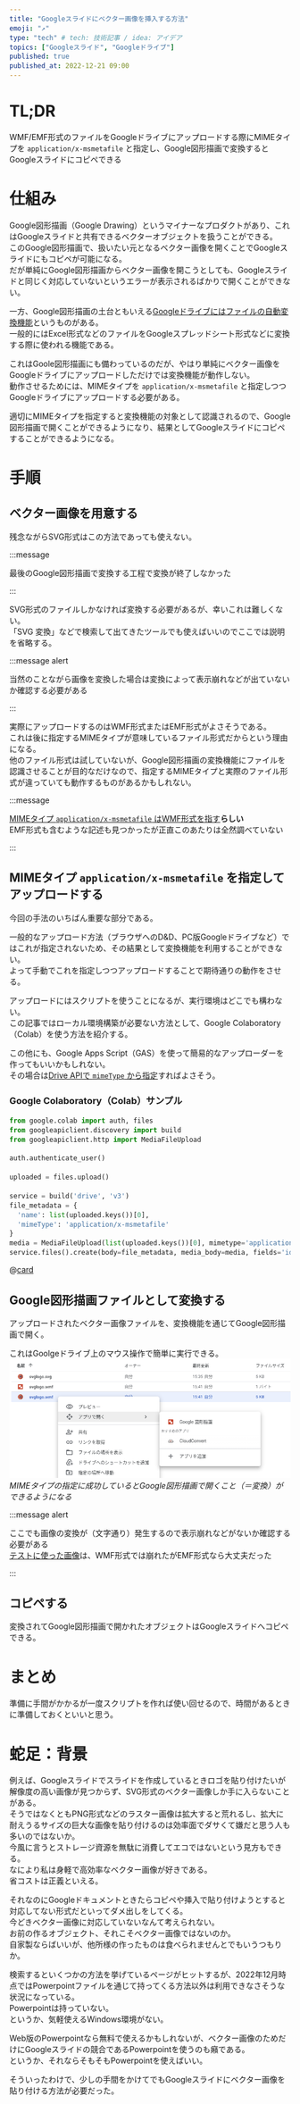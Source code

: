 ```yaml
---
title: "Googleスライドにベクター画像を挿入する方法"
emoji: "↗️"
type: "tech" # tech: 技術記事 / idea: アイデア
topics: ["Googleスライド", "Googleドライブ"]
published: true
published_at: 2022-12-21 09:00
---
```


# TL;DR

WMF/EMF形式のファイルをGoogleドライブにアップロードする際にMIMEタイプを `application/x-msmetafile` と指定し、Google図形描画で変換するとGoogleスライドにコピペできる


# 仕組み

Google図形描画（Google Drawing）というマイナーなプロダクトがあり、これはGoogleスライドと共有できるベクターオブジェクトを扱うことができる。 \
このGoogle図形描画で、扱いたい元となるベクター画像を開くことでGoogleスライドにもコピペが可能になる。 \
だが単純にGoogle図形描画からベクター画像を開こうとしても、Googleスライドと同じく対応していないというエラーが表示されるばかりで開くことができない。

一方、Google図形描画の土台ともいえる[Googleドライブにはファイルの自動変換機能](https://support.google.com/drive/answer/2424368?hl=ja)というものがある。 \
一般的にはExcel形式などのファイルをGoogleスプレッドシート形式などに変換する際に使われる機能である。

これはGoole図形描画にも備わっているのだが、やはり単純にベクター画像をGoogleドライブにアップロードしただけでは変換機能が動作しない。 \
動作させるためには、MIMEタイプを `application/x-msmetafile` と指定しつつGoogleドライブにアップロードする必要がある。

適切にMIMEタイプを指定すると変換機能の対象として認識されるので、Google図形描画で開くことができるようになり、結果としてGoogleスライドにコピペすることができるようになる。


# 手順


## ベクター画像を用意する

残念ながらSVG形式はこの方法であっても使えない。

:::message

最後のGoogle図形描画で変換する工程で変換が終了しなかった

:::

SVG形式のファイルしかなければ変換する必要があるが、幸いこれは難しくない。 \
「SVG 変換」などで検索して出てきたツールでも使えばいいのでここでは説明を省略する。

:::message alert

当然のことながら画像を変換した場合は変換によって表示崩れなどが出ていないか確認する必要がある

:::

実際にアップロードするのはWMF形式またはEMF形式がよさそうである。 \
これは後に指定するMIMEタイプが意味しているファイル形式だからという理由になる。 \
他のファイル形式は試していないが、Google図形描画の変換機能にファイルを認識させることが目的なだけなので、指定するMIMEタイプと実際のファイル形式が違っていても動作するものがあるかもしれない。

:::message

[MIMEタイプ `application/x-msmetafile` はWMF形式を指す](https://mimetype.io/application/x-msmetafile)**らしい** \
EMF形式も含むような記述も見つかったが正直このあたりは全然調べていない

:::


## MIMEタイプ `application/x-msmetafile` を指定してアップロードする

今回の手法のいちばん重要な部分である。

一般的なアップロード方法（ブラウザへのD&D、PC版Googleドライブなど）ではこれが指定されないため、その結果として変換機能を利用することができない。 \
よって手動でこれを指定しつつアップロードすることで期待通りの動作をさせる。

アップロードにはスクリプトを使うことになるが、実行環境はどこでも構わない。 \
この記事ではローカル環境構築が必要ない方法として、Google Colaboratory（Colab）を使う方法を紹介する。

この他にも、Google Apps Script（GAS）を使って簡易的なアップローダーを作ってもいいかもしれない。 \
その場合は[Drive APIで `mimeType` から指定](https://developers.google.com/drive/api/v3/reference/files/create#request-body)すればよさそう。


### Google Colaboratory（Colab）サンプル


```python
from google.colab import auth, files
from googleapiclient.discovery import build
from googleapiclient.http import MediaFileUpload

auth.authenticate_user()

uploaded = files.upload()

service = build('drive', 'v3')
file_metadata = {
  'name': list(uploaded.keys())[0],
  'mimeType': 'application/x-msmetafile'
}
media = MediaFileUpload(list(uploaded.keys())[0], mimetype='application/x-msmetafile')
service.files().create(body=file_metadata, media_body=media, fields='id').execute()
```


@[card](https://gist.github.com/mintommm/83f9b8e9499358f9bf006399e51ba50f)


## Google図形描画ファイルとして変換する

アップロードされたベクター画像ファイルを、変換機能を通じてGoogle図形描画で開く。

これはGoolgeドライブ上のマウス操作で簡単に実行できる。 \
![Googleドライブ上での表示サンプル](/images/insert-vector-img-into-googleslides/drive-context-menu.png) \
*MIMEタイプの指定に成功しているとGoogle図形描画で開くこと（＝変換）ができるようになる*

:::message alert

ここでも画像の変換が（文字通り）発生するので表示崩れなどがないか確認する必要がある \
[テストに使った画像](https://www.w3.org/Graphics/SVG/svglogo.svg)は、WMF形式では崩れたがEMF形式なら大丈夫だった

:::


## コピペする

変換されてGoogle図形描画で開かれたオブジェクトはGoogleスライドへコピペできる。


# まとめ

準備に手間がかかるが一度スクリプトを作れば使い回せるので、時間があるときに準備しておくといいと思う。


# 蛇足：背景

例えば、Googleスライドでスライドを作成しているときロゴを貼り付けたいが解像度の高い画像が見つからず、SVG形式のベクター画像しか手に入らないことがある。 \
そうではなくともPNG形式などのラスター画像は拡大すると荒れるし、拡大に耐えうるサイズの巨大な画像を貼り付けるのは効率面でダサくて嫌だと思う人も多いのではないか。 \
今風に言うとストレージ資源を無駄に消費してエコではないという見方もできる。 \
なにより私は身軽で高効率なベクター画像が好きである。 \
省コストは正義といえる。

それなのにGoogleドキュメントときたらコピペや挿入で貼り付けようとすると対応してない形式だといってダメ出しをしてくる。 \
今どきベクター画像に対応していないなんて考えられない。 \
お前の作るオブジェクト、それこそベクター画像ではないのか。 \
自家製ならばいいが、他所様の作ったものは食べられませんとでもいうつもりか。

検索するといくつかの方法を挙げているページがヒットするが、2022年12月時点ではPowerpointファイルを通じて持ってくる方法以外は利用できなさそうな状況になっている。 \
Powerpointは持っていない。 \
というか、気軽使えるWindows環境がない。

Web版のPowerpointなら無料で使えるかもしれないが、ベクター画像のためだけにGoogleスライドの競合であるPowerpointを使うのも癪である。 \
というか、それならそもそもPowerpointを使えばいい。

そういったわけで、少しの手間をかけてでもGoogleスライドにベクター画像を貼り付ける方法が必要だった。
